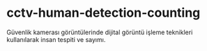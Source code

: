 # cctv-human-detection-counting
Güvenlik kamerası görüntülerinde dijital görüntü işleme teknikleri kullanılarak insan tespiti ve sayımı.
